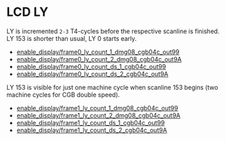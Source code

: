 
# LCD LY

LY is incremented `2-3` T4-cycles before the respective scanline is
finished.
LY 153 is shorter than usual,
LY 0 starts early.

* [enable_display/frame0_ly_count_1_dmg08_cgb04c_out99](
  https://github.com/sinamas/gambatte/tree/master/test/hwtests/enable_display/frame0_ly_count_1_dmg08_cgb04c_out99.asm)
* [enable_display/frame0_ly_count_2_dmg08_cgb04c_out9A](
  https://github.com/sinamas/gambatte/tree/master/test/hwtests/enable_display/frame0_ly_count_2_dmg08_cgb04c_out9A.asm)
* [enable_display/frame0_ly_count_ds_1_cgb04c_out99](
  https://github.com/sinamas/gambatte/tree/master/test/hwtests/enable_display/frame0_ly_count_ds_1_cgb04c_out99.asm)
* [enable_display/frame0_ly_count_ds_2_cgb04c_out9A](
  https://github.com/sinamas/gambatte/tree/master/test/hwtests/enable_display/frame0_ly_count_ds_2_cgb04c_out9A.asm)

LY 153 is visible for just one machine cycle when scanline 153 begins
(two machine cycles for CGB double speed).

* [enable_display/frame1_ly_count_1_dmg08_cgb04c_out99](
  https://github.com/sinamas/gambatte/tree/master/test/hwtests/enable_display/frame1_ly_count_1_dmg08_cgb04c_out99.asm)
* [enable_display/frame1_ly_count_2_dmg08_cgb04c_out9A](
  https://github.com/sinamas/gambatte/tree/master/test/hwtests/enable_display/frame1_ly_count_2_dmg08_cgb04c_out9A.asm)
* [enable_display/frame1_ly_count_ds_1_cgb04c_out99](
  https://github.com/sinamas/gambatte/tree/master/test/hwtests/enable_display/frame1_ly_count_ds_1_cgb04c_out99.asm)
* [enable_display/frame1_ly_count_ds_2_cgb04c_out9A](
  https://github.com/sinamas/gambatte/tree/master/test/hwtests/enable_display/frame1_ly_count_ds_2_cgb04c_out9A.asm)
